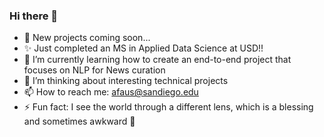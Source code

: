 ### Hi there 👋

<!--
**fausa/fausa** is a ✨ _special_ ✨ repository because its `README.md` (this file) appears on your GitHub profile.

Here are some ideas to get you started:
-->
- 🔭 New projects coming soon...
- ✨ Just completed an MS in Applied Data Science at USD!!
- 🌱 I’m currently learning how to create an end-to-end project that focuses on NLP for News curation
- 🤔 I’m thinking about interesting technical projects
- 📫 How to reach me: afaus@sandiego.edu
- ⚡ Fun fact: I see the world through a different lens, which is a blessing and sometimes awkward 🐊

